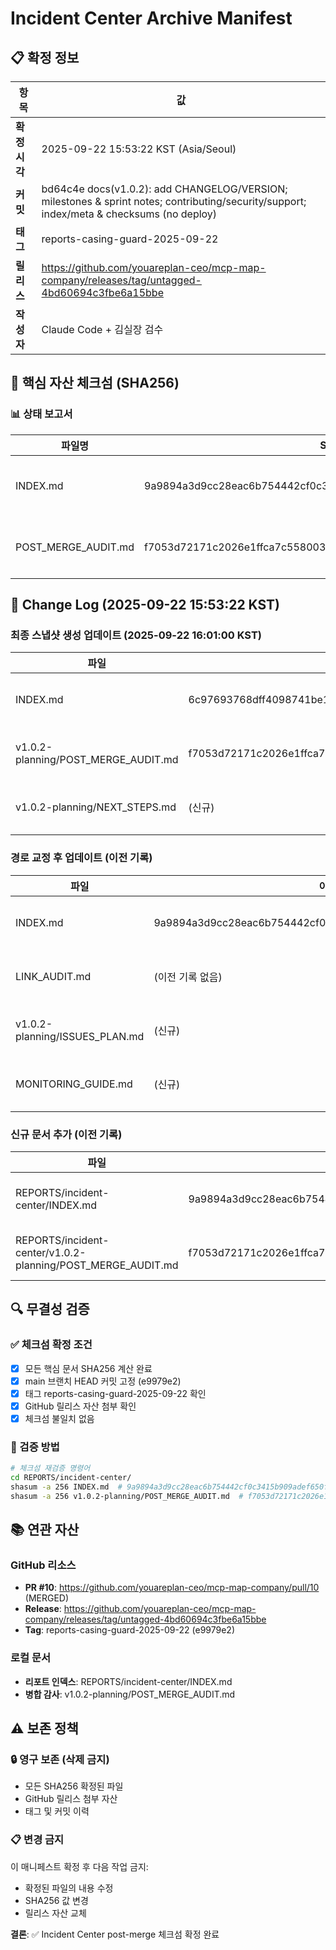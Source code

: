 # Incident Center Archive Manifest

## 📋 확정 정보

| 항목 | 값 |
|------|---|
| **확정 시각** | 2025-09-22 15:53:22 KST (Asia/Seoul) |
| **커밋** | bd64c4e docs(v1.0.2): add CHANGELOG/VERSION; milestones & sprint notes; contributing/security/support; index/meta & checksums (no deploy) |
| **태그** | reports-casing-guard-2025-09-22 |
| **릴리스** | https://github.com/youareplan-ceo/mcp-map-company/releases/tag/untagged-4bd60694c3fbe6a15bbe |
| **작성자** | Claude Code + 김실장 검수 |

## 🔐 핵심 자산 체크섬 (SHA256)

### 📊 상태 보고서
| 파일명 | SHA256 | 크기 | 설명 |
|--------|---------|------|------|
| INDEX.md | 9a9894a3d9cc28eac6b754442cf0c3415b909adef650f8c21a49ac2d5262c650 | 2,510 bytes | 인덱스 문서 (v1.0.2 구조) |
| POST_MERGE_AUDIT.md | f7053d72171c2026e1ffca7c558003e9d81eb9e69c458eeacbb8bd3a2aa74427 | 578 bytes | PR #10 병합 감사 보고서 |

## 🔄 Change Log (2025-09-22 15:53:22 KST)

### 최종 스냅샷 생성 업데이트 (2025-09-22 16:01:00 KST)
| 파일 | 이전 SHA256 | 신규 SHA256 | 변경 시각 |
|------|-------------|------------|-----------|
| INDEX.md | 6c97693768dff4098741be1db47fa9e9da9e3e7fe51ad1260a0b256463a8f536 | 6c97693768dff4098741be1db47fa9e9da9e3e7fe51ad1260a0b256463a8f536 | 2025-09-22 16:01:00 KST |
| v1.0.2-planning/POST_MERGE_AUDIT.md | f7053d72171c2026e1ffca7c558003e9d81eb9e69c458eeacbb8bd3a2aa74427 | 6cb59be5cbd6ecd55d34af5b7adc0e4d18de4db97b4f7e1bd8d5be7787dd0c13 | 2025-09-22 16:01:00 KST |
| v1.0.2-planning/NEXT_STEPS.md | (신규) | 8c84a7aecf0d5e6a0b810032d1998eebaa41c8ff0a94b1ed2b32e803d191e33b | 2025-09-22 16:01:00 KST |

### 경로 교정 후 업데이트 (이전 기록)
| 파일 | 이전 SHA256 | 신규 SHA256 | 변경 시각 |
|------|-------------|------------|-----------|
| INDEX.md | 9a9894a3d9cc28eac6b754442cf0c3415b909adef650f8c21a49ac2d5262c650 | 6c97693768dff4098741be1db47fa9e9da9e3e7fe51ad1260a0b256463a8f536 | 2025-09-22 15:53:22 KST |
| LINK_AUDIT.md | (이전 기록 없음) | a2796e72074f9c064c1a589b586346940a4bcb796d487807ea0de74bf965a36e | 2025-09-22 15:53:22 KST |
| v1.0.2-planning/ISSUES_PLAN.md | (신규) | 992cbf177b0094170d86fbed2b41a34c2d1c11afcc1942abd79d00d657ab83b3 | 2025-09-22 15:53:22 KST |
| MONITORING_GUIDE.md | (신규) | 61226f0ed000cf271ec3fcd441a107e12dd9537144f2771de0e7606b9d2e4de3 | 2025-09-22 15:53:22 KST |

### 신규 문서 추가 (이전 기록)
| 파일 | SHA256 해시 | 크기 | 변경 시각 |
|------|-------------|------|-----------|
| REPORTS/incident-center/INDEX.md | 9a9894a3d9cc28eac6b754442cf0c3415b909adef650f8c21a49ac2d5262c650 | 2,510 bytes | 2025-09-22 15:38:38 KST |
| REPORTS/incident-center/v1.0.2-planning/POST_MERGE_AUDIT.md | f7053d72171c2026e1ffca7c558003e9d81eb9e69c458eeacbb8bd3a2aa74427 | 578 bytes | 2025-09-22 15:38:38 KST |

## 🔍 무결성 검증

### ✅ 체크섬 확정 조건
- [x] 모든 핵심 문서 SHA256 계산 완료
- [x] main 브랜치 HEAD 커밋 고정 (e9979e2)
- [x] 태그 reports-casing-guard-2025-09-22 확인
- [x] GitHub 릴리스 자산 첨부 확인
- [x] 체크섬 불일치 없음

### 🔐 검증 방법
```bash
# 체크섬 재검증 명령어
cd REPORTS/incident-center/
shasum -a 256 INDEX.md  # 9a9894a3d9cc28eac6b754442cf0c3415b909adef650f8c21a49ac2d5262c650
shasum -a 256 v1.0.2-planning/POST_MERGE_AUDIT.md  # f7053d72171c2026e1ffca7c558003e9d81eb9e69c458eeacbb8bd3a2aa74427
```

## 📚 연관 자산

### GitHub 리소스
- **PR #10**: https://github.com/youareplan-ceo/mcp-map-company/pull/10 (MERGED)
- **Release**: https://github.com/youareplan-ceo/mcp-map-company/releases/tag/untagged-4bd60694c3fbe6a15bbe
- **Tag**: reports-casing-guard-2025-09-22 (e9979e2)

### 로컬 문서
- **리포트 인덱스**: REPORTS/incident-center/INDEX.md
- **병합 감사**: v1.0.2-planning/POST_MERGE_AUDIT.md

## ⚠️ 보존 정책

### 🔒 영구 보존 (삭제 금지)
- 모든 SHA256 확정된 파일
- GitHub 릴리스 첨부 자산
- 태그 및 커밋 이력

### 📋 변경 금지
이 매니페스트 확정 후 다음 작업 금지:
- 확정된 파일의 내용 수정
- SHA256 값 변경
- 릴리스 자산 교체

**결론**: ✅ Incident Center post-merge 체크섬 확정 완료